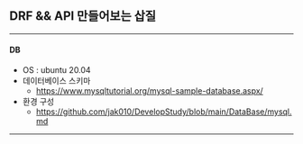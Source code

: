 ## DRF && API 만들어보는 삽질

---

#### DB
 - OS : ubuntu 20.04
 - 데이터베이스 스키마
   - https://www.mysqltutorial.org/mysql-sample-database.aspx/
 - 환경 구성
   - https://github.com/jak010/DevelopStudy/blob/main/DataBase/mysql.md
 --- 